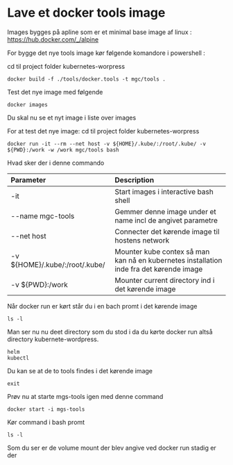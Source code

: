 # Lave et docker tools image
Images bygges på apline som er et minimal base image af linux : https://hub.docker.com/_/alpine

For bygge det nye tools image kør følgende komandore i powershell :

cd til project folder kubernetes-worpress

```
docker build -f ./tools/docker.tools -t mgc/tools .
```

Test det nye image med følgende
```
docker images
```
Du skal nu se et nyt image i liste over images

For at test det nye image:
cd til project folder kubernetes-worpress
```
docker run -it --rm --net host -v ${HOME}/.kube/:/root/.kube/ -v ${PWD}:/work -w /work mgc/tools bash
```
Hvad sker der i denne commando  

| Parameter                      | Description                                                                             |
|:-------------------------------|:----------------------------------------------------------------------------------------|
| -it                            | Start images i interactive bash shell                                                   |
| --name mgc-tools               | Gemmer denne image under et name incl de angivet parametre                              |
| --net host                     | Connecter det kørende image til hostens network                                         |
| -v ${HOME}/.kube/:/root/.kube/ | Mounter kube contex så man kan nå en kubernetes installation inde fra det kørende image |
| -v ${PWD}:/work                | Mounter current directory ind i det kørende image                                       | 

Når docker run er kørt står du i en bach promt i det kørende image
```
ls -l
```
Man ser nu nu deet directory som du stod i da du kørte docker run altså directory kubernete-wordpress.
```
helm
kubectl
```
Du kan se at de to tools findes i det kørende image
```
exit
```
Prøv nu at starte mgs-tools igen med denne command

```
docker start -i mgs-tools
```

Kør command i bash promt 
```
ls -l
```
Som du ser er de volume mount der blev angive ved docker run stadig er der
